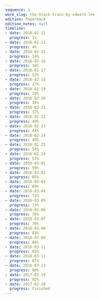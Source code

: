 ```yaml
---
sequence: 1
work_slug: the-black-train-by-edward-lee
edition: Paperback
edition_notes: null
timeline:
- date: 2016-02-12
  progress: 1%
- date: 2016-02-13
  progress: 4%
- date: 2016-02-15
  progress: 14%
- date: 2016-02-16
  progress: 16%
- date: 2016-02-17
  progress: 22%
- date: 2016-02-18
  progress: 27%
- date: 2016-02-19
  progress: 28%
- date: 2016-02-20
  progress: 34%
- date: 2016-02-21
  progress: 37%
- date: 2016-02-22
  progress: 40%
- date: 2016-02-23
  progress: 44%
- date: 2016-02-24
  progress: 48%
- date: 2016-02-25
  progress: 54%
- date: 2016-02-29
  progress: 57%
- date: 2016-03-01
  progress: 59%
- date: 2016-03-02
  progress: 65%
- date: 2016-03-03
  progress: 69%
- date: 2016-03-04
  progress: 72%
- date: 2016-03-05
  progress: 73%
- date: 2016-03-06
  progress: 76%
- date: 2016-03-07
  progress: 78%
- date: 2016-03-08
  progress: 83%
- date: 2016-03-09
  progress: 84%
- date: 2016-03-11
  progress: 85%
- date: 2016-03-12
  progress: 87%
- date: 2016-03-13
  progress: 88%
- date: 2017-02-19
  progress: 92%
- date: 2017-02-20
  progress: Finished
---
```


